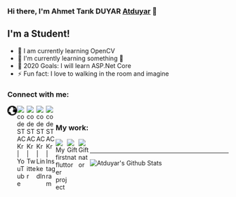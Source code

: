 ### Hi there, I'm Ahmet Tarık DUYAR [Atduyar][website] 👋

## I'm a Student!
- 🤔 I am currently learning OpenCV
- 🌱 I'm currently learning something 🤣
- 🥅 2020 Goals: I will learn ASP.Net Core
- ⚡ Fun fact: I love to walking in the room and imagine

### Connect with me:

[<img align="left" alt="codeSTACKr.com" width="22px" src="https://raw.githubusercontent.com/iconic/open-iconic/master/svg/globe.svg" />][website]
[<img align="left" alt="codeSTACKr | YouTube" width="22px" src="https://cdn.jsdelivr.net/npm/simple-icons@v3/icons/youtube.svg" />][youtube]
[<img align="left" alt="codeSTACKr | Twitter" width="22px" src="https://cdn.jsdelivr.net/npm/simple-icons@v3/icons/twitter.svg" />][twitter]
[<img align="left" alt="codeSTACKr | LinkedIn" width="22px" src="https://cdn.jsdelivr.net/npm/simple-icons@v3/icons/linkedin.svg" />][linkedin]
[<img align="left" alt="codeSTACKr | Instagram" width="22px" src="https://cdn.jsdelivr.net/npm/simple-icons@v3/icons/instagram.svg" />][instagram]

<br />

### My work:

[<img align="left" alt="My first flutter project" width="26px" src="http://www.atduyar.com/ckdepi/icons/Icon-512.png" />][ckdepi]
[<img align="left" alt="Giftnator" width="26px" src="https://pics.clipartpng.com/Gift_Box_in_Red_PNG_Clipart-276.png" />][giftnator]
[<img align="left" alt="Giftnator" width="26px" src="http://www.gstatic.com/android/market_images/web/favicon_v2.ico" />][playstore]

<br />

<!-- ---

<a href="https://www.buymeacoffee.com/Atduyar" target="_blank"><img src="https://cdn.buymeacoffee.com/buttons/arial-orange.png" alt="Buy Me A Coffee" height="51px" style="height: 51px !important;width: 217px !important;;" ></a> -->

---

<img align="left" alt="Atduyar's Github Stats" src="https://github-readme-stats.vercel.app/api?username=Atduyar&show_icons=true&hide_border=true&theme=algolia" />

[website]: https://atduyar.com
[twitter]: https://twitter.com/atduyar
[youtube]: https://www.youtube.com/channel/UCC_A8qsGhbQYuCYqS82cgTA
[instagram]: https://www.instagram.com/atduyar/
[linkedin]: https://www.linkedin.com/in/ahmet-tar%C4%B1k-duyar-106051137/

[ckdepi]: http://www.atduyar.com/ckdepi/index.html#/
[giftnator]: http://www.atduyar.com/giftnator/
[playstore]: https://play.google.com/store/search?q=pub%3AEvrenomi&c=apps&gl=TR
